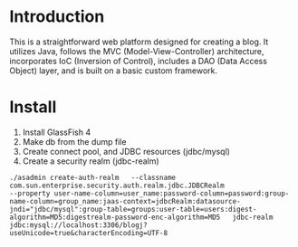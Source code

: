 
# Introduction
This is a straightforward web platform designed for creating a blog. It utilizes Java, follows the MVC (Model-View-Controller) architecture, incorporates IoC (Inversion of Control), includes a DAO (Data Access Object) layer, and is built on a basic custom framework.

# Install
1. Install GlassFish 4
2. Make db from the dump file
3. Create connect pool, and JDBC resources (jdbc/mysql)
4. Create a security realm (jdbc-realm)
```
./asadmin create-auth-realm   --classname com.sun.enterprise.security.auth.realm.jdbc.JDBCRealm   
--property user-name-column=user_name:password-column=password:group-name-column=group_name:jaas-context=jdbcRealm:datasource-jndi="jdbc/mysql":group-table=groups:user-table=users:digest-algorithm=MD5:digestrealm-password-enc-algorithm=MD5   jdbc-realm
jdbc:mysql://localhost:3306/blogj?useUnicode=true&characterEncoding=UTF-8
```
